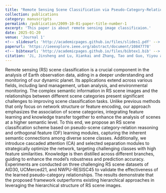 ```yaml
---
title: "Remote Sensing Scene Classification via Pseudo-Category-Relationand Orthogonal Feature Learning"
collection: publications
category: manuscripts
permalink: /publication/2009-10-01-paper-title-number-1
excerpt: 'This paper is about remote sensing image classificaion.'
date: 2025-01-20
venue: 'Journal 1'
<!-- slidesurl: 'http://academicpages.github.io/files/slides1.pdf' -->
paperurl: 'https://ieeexplore.ieee.org/abstract/document/10847778'
<!-- bibtexurl: 'http://academicpages.github.io/files/bibtex1.bib' -->
citation: 'Ji, Jinsheng and Lu, Xiankai and Zhang, Tao and Guo, Yiyou and Yang, Gongping, "Remote Sensing Scene Classification via Pseudo-Category-Relationand Orthogonal Feature Learning," in IEEE Transactions on Geoscience and Remote Sensing, vol. 63, pp. 1-14, 2025, Art no. 5607614, doi: 10.1109/TGRS.2025.3531927.'
---
```

Remote sensing (RS) scene classification is a crucial component in the analysis of Earth observation data, aiding in a deeper understanding and monitoring of our dynamic planet. Its applications extend across various fields, including land management, urban analysis, and environmental monitoring. The complex semantic information in RS scene images and the relationships between different scene categories present significant challenges to improving scene classification tasks. Unlike previous methods that only focus on network structure or feature encoding, our approach emphasizes the association of scene categories, integrating feature learning and knowledge transfer together to enhance the analysis of scenes at a higher semantic level. To this end, we propose an RS scene classification scheme based on pseudo-scene category-relation reasoning and orthogonal feature (OF) learning modules, capturing the inherent semantic connections among diverse scene classes. Additionally, we introduce cascaded attention (CA) and selected separation modules to strategically optimize the network, targeting challenging classes with high feature similarities. Knowledge is then distilled across different branches, guiding to enhance the model’s robustness and prediction accuracy. Experiments are conducted on three challenging RS scene datasets of AID30, UCMerced21, and NWPU-RESISC45 to validate the effectiveness of the learned pseudo-category relationships. The results demonstrate that the proposed framework outperforms existing hierarchical approaches in leveraging the hierarchical structure of RS scene images.
